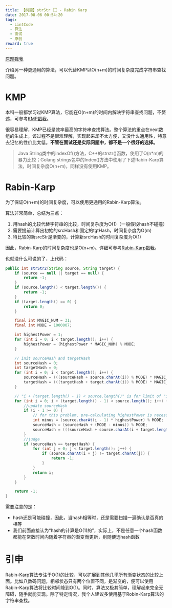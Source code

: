 ```yaml
---
title: 【刷题】strStr II - Rabin Karp
date: 2017-08-06 00:54:20
tags: 
  - LintCode
  - 算法
  - 面试
  - 原创
reward: true
---
```


[原题戳我](http://www.lintcode.com/en/problem/strstr-ii)

<!--more-->

介绍另一种更通用的算法，可以代替KMP以O(n+m)的时间复杂度完成字符串查找问题。

# KMP

本科一般都学习过KMP算法，它能在O(n+m)的时间内解决字符串查找问题，不赘述，可参考[KMP戳我](https://zh.wikipedia.org/wiki/%E5%85%8B%E5%8A%AA%E6%96%AF-%E8%8E%AB%E9%87%8C%E6%96%AF-%E6%99%AE%E6%8B%89%E7%89%B9%E7%AE%97%E6%B3%95)。

很容易理解，KMP已经是效率最高的字符串查找算法。整个算法的重点在next数组的生成上，该过程不是很难理解，实现起来却不太方便，又没什么通用性，特意去记忆的性价比太低。**不管在面试还是实际问题中，都不是一个很好的选择。**

> Java String类中的indexOf()方法，C++的strstr()函数，使用了O(n*m)的暴力比较；Golang strings包中的Index()方法中使用了下述Rabin-Karp算法，时间复杂度O(n+m)，同样没有使用KMP。

# Rabin-Karp

为了保证O(n+m)的时间复杂度，可以使用更通用的Rabin-Karp算法。

算法非常简单，总结为三点：

1. 用hash的比较代替字符串的比较，时间复杂度为O(1)（一般假设hash不碰撞）
2. 需要提前计算出初始的srcHash和固定的tgtHash，时间复杂度为O(m)
3. 待比较的新srcStr是渐变的，计算新srcHash的时间复杂度为O(1)

因此，Rabin-Karp的时间复杂度也是O(n+m)。详细可参考[Rabin-Karp戳我](http://www.geeksforgeeks.org/searching-for-patterns-set-3-rabin-karp-algorithm/)。

也就没什么可说的了，上代码：

```java
public int strStr2(String source, String target) {
	if (source == null || target == null) {
		return -1;
	}
	if (source.length() < target.length()) {
		return -1;
	}
	if (target.length() == 0) {
		return 0;
	}

	final int MAGIC_NUM = 31;
	final int MODE = 1000007;

	int highestPower = 1;
	for (int i = 0; i < target.length(); i++) {
		highestPower = (highestPower * MAGIC_NUM) % MODE;
	}

	// init sourceHash and targetHash
	int sourceHash = 0;
	int targetHash = 0;
	for (int i = 0; i < target.length(); i++) {
		sourceHash = (((sourceHash + source.charAt(i)) % MODE) * MAGIC_NUM) % MODE;
		targetHash = (((targetHash + target.charAt(i)) % MODE) * MAGIC_NUM) % MODE;
	}

	// "i + (target.length() - 1) < source.length()" is for limit of "i + j"
	for (int i = 0; i + (target.length() - 1) < source.length(); i++) {
		//update sourceHash
		if (i - 1 >= 0) {
			// for this problem, pre-calculating highestPower is necessary to avoid TLE...T_T
			int minus = (source.charAt(i - 1) * highestPower) % MODE;
			sourceHash = (sourceHash + (MODE - minus)) % MODE;
			sourceHash = (((sourceHash + source.charAt(i + target.length() - 1))  % MODE) * MAGIC_NUM) % MODE;
		}
		//judge
		if (sourceHash == targetHash) {
			for (int j = 0; j < target.length(); j++) {
				if (source.charAt(i + j) != target.charAt(j)) {
					return -1;
				}
			}
			return i;
		}
	}

	return -1;
}
```

需要注意的是：

* hash还是可能碰撞，因此，当hash相等时，还是需要扫描一遍确认是否真的相等
* 我们前面直接认为“hash的计算是O(1)的”，实际上，不是任意一个hash函数都能在常数时间内随着字符串的渐变而更新，别随便选hash函数

# 引申

Rabin-Karp算法专注于O(1)的比较，可以扩展到其他几乎所有渐变状态的比较上面。比如八数码问题，相邻状态只有两个位置不同，是渐变的，便可以使用Rabin-Karp算法将比较时间降到O(1)。同时，算法又极其简单，理解起来完全无障碍，随手就能实现。除了特定情况，我个人建议多使用基于Robin-Karp算法的字符串查找。
